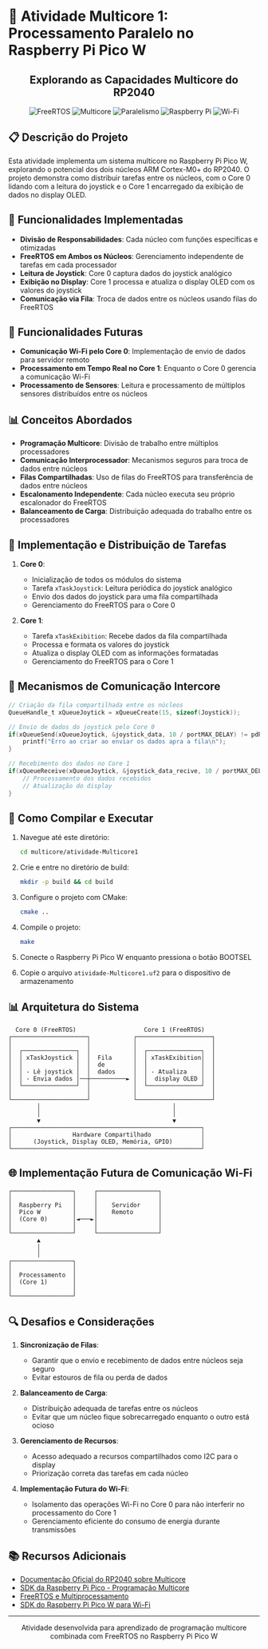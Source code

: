 # 🔄 Atividade Multicore 1: Processamento Paralelo no Raspberry Pi Pico W

<div align="center">
  <h2>Explorando as Capacidades Multicore do RP2040</h2>
  <p>
    <img alt="FreeRTOS" src="https://img.shields.io/badge/FreeRTOS-8CC84B?style=for-the-badge&logo=freertos&logoColor=white" />
    <img alt="Multicore" src="https://img.shields.io/badge/Multicore-FF6347?style=for-the-badge&logo=chip&logoColor=white" />
    <img alt="Paralelismo" src="https://img.shields.io/badge/Paralelismo-1E90FF?style=for-the-badge&logo=parallel&logoColor=white" />
    <img alt="Raspberry Pi" src="https://img.shields.io/badge/Raspberry%20Pi-C51A4A?style=for-the-badge&logo=Raspberry-Pi&logoColor=white" />
    <img alt="Wi-Fi" src="https://img.shields.io/badge/Wi--Fi-4285F4?style=for-the-badge&logo=wifi&logoColor=white" />
  </p>
</div>

## 📋 Descrição do Projeto

Esta atividade implementa um sistema multicore no Raspberry Pi Pico W, explorando o potencial dos dois núcleos ARM Cortex-M0+ do RP2040. O projeto demonstra como distribuir tarefas entre os núcleos, com o Core 0 lidando com a leitura do joystick e o Core 1 encarregado da exibição de dados no display OLED.

## 🔧 Funcionalidades Implementadas

- **Divisão de Responsabilidades**: Cada núcleo com funções específicas e otimizadas
- **FreeRTOS em Ambos os Núcleos**: Gerenciamento independente de tarefas em cada processador
- **Leitura de Joystick**: Core 0 captura dados do joystick analógico
- **Exibição no Display**: Core 1 processa e atualiza o display OLED com os valores do joystick
- **Comunicação via Fila**: Troca de dados entre os núcleos usando filas do FreeRTOS

## 🔮 Funcionalidades Futuras

- **Comunicação Wi-Fi pelo Core 0**: Implementação de envio de dados para servidor remoto
- **Processamento em Tempo Real no Core 1**: Enquanto o Core 0 gerencia a comunicação Wi-Fi
- **Processamento de Sensores**: Leitura e processamento de múltiplos sensores distribuídos entre os núcleos

## 📊 Conceitos Abordados

- **Programação Multicore**: Divisão de trabalho entre múltiplos processadores
- **Comunicação Interprocessador**: Mecanismos seguros para troca de dados entre núcleos
- **Filas Compartilhadas**: Uso de filas do FreeRTOS para transferência de dados entre núcleos
- **Escalonamento Independente**: Cada núcleo executa seu próprio escalonador do FreeRTOS
- **Balanceamento de Carga**: Distribuição adequada do trabalho entre os processadores

## 📝 Implementação e Distribuição de Tarefas

1. **Core 0**:
   - Inicialização de todos os módulos do sistema
   - Tarefa `xTaskJoystick`: Leitura periódica do joystick analógico
   - Envio dos dados do joystick para uma fila compartilhada
   - Gerenciamento do FreeRTOS para o Core 0

2. **Core 1**:
   - Tarefa `xTaskExibition`: Recebe dados da fila compartilhada
   - Processa e formata os valores do joystick
   - Atualiza o display OLED com as informações formatadas
   - Gerenciamento do FreeRTOS para o Core 1

## 🔄 Mecanismos de Comunicação Intercore

```c
// Criação da fila compartilhada entre os núcleos
QueueHandle_t xQueueJoytick = xQueueCreate(15, sizeof(Joystick));

// Envio de dados do joystick pelo Core 0
if(xQueueSend(xQueueJoytick, &joystick_data, 10 / portMAX_DELAY) != pdPASS){
    printf("Erro ao criar ao enviar os dados apra a fila\n");
}

// Recebimento dos dados no Core 1
if(xQueueReceive(xQueueJoytick, &joystick_data_recive, 10 / portMAX_DELAY) == pdPASS){
    // Processamento dos dados recebidos
    // Atualização do display
}
```

## 🚀 Como Compilar e Executar

1. Navegue até este diretório:
   ```bash
   cd multicore/atividade-Multicore1
   ```

2. Crie e entre no diretório de build:
   ```bash
   mkdir -p build && cd build
   ```

3. Configure o projeto com CMake:
   ```bash
   cmake ..
   ```

4. Compile o projeto:
   ```bash
   make
   ```

5. Conecte o Raspberry Pi Pico W enquanto pressiona o botão BOOTSEL
6. Copie o arquivo `atividade-Multicore1.uf2` para o dispositivo de armazenamento

## 📊 Arquitetura do Sistema

```
  Core 0 (FreeRTOS)                   Core 1 (FreeRTOS)
┌─────────────────────┐            ┌─────────────────────┐
│                     │            │                     │
│  ┌───────────────┐  │            │  ┌───────────────┐  │
│  │ xTaskJoystick │  │  Fila      │  │ xTaskExibition│  │
│  │               │  │  de        │  │               │  │
│  │ - Lê joystick │  │  dados     │  │ - Atualiza    │  │
│  │ - Envia dados │──┼──────────► │  │  display OLED │  │
│  └───────────────┘  │            │  └───────────────┘  │
│                     │            │                     │
└─────────────────────┘            └─────────────────────┘
        │                                     │
        │                                     │
        ▼                                     ▼
┌─────────────────────────────────────────────────────┐
│                 Hardware Compartilhado              │
│      (Joystick, Display OLED, Memória, GPIO)        │
└─────────────────────────────────────────────────────┘
```

## 🌐 Implementação Futura de Comunicação Wi-Fi

```
┌─────────────────┐     ┌─────────────────┐
│                 │     │                 │
│  Raspberry Pi   │     │    Servidor     │
│  Pico W         │     │    Remoto       │
│  (Core 0)       │◄───►│                 │
│                 │     │                 │
└─────────────────┘     └─────────────────┘
        ▲
        │
        │
┌─────────────────┐
│                 │
│  Processamento  │
│  (Core 1)       │
│                 │
└─────────────────┘
```

## 🔍 Desafios e Considerações

1. **Sincronização de Filas**:
   - Garantir que o envio e recebimento de dados entre núcleos seja seguro
   - Evitar estouros de fila ou perda de dados

2. **Balanceamento de Carga**:
   - Distribuição adequada de tarefas entre os núcleos
   - Evitar que um núcleo fique sobrecarregado enquanto o outro está ocioso

3. **Gerenciamento de Recursos**:
   - Acesso adequado a recursos compartilhados como I2C para o display
   - Priorização correta das tarefas em cada núcleo

4. **Implementação Futura do Wi-Fi**:
   - Isolamento das operações Wi-Fi no Core 0 para não interferir no processamento do Core 1
   - Gerenciamento eficiente do consumo de energia durante transmissões

## 📚 Recursos Adicionais

- [Documentação Oficial do RP2040 sobre Multicore](https://datasheets.raspberrypi.com/rp2040/rp2040-datasheet.pdf)
- [SDK da Raspberry Pi Pico - Programação Multicore](https://raspberrypi.github.io/pico-sdk-doxygen/group__pico__multicore.html)
- [FreeRTOS e Multiprocessamento](https://www.freertos.org/symmetric-multiprocessing-introduction.html)
- [SDK do Raspberry Pi Pico W para Wi-Fi](https://datasheets.raspberrypi.com/picow/connecting-to-the-internet-with-pico-w.pdf)

---

<div align="center">
  <p>Atividade desenvolvida para aprendizado de programação multicore combinada com FreeRTOS no Raspberry Pi Pico W</p>
</div>